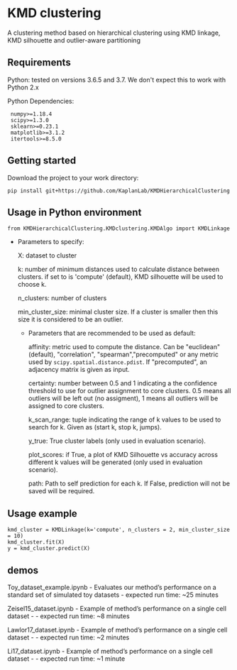 # KMD clustering
A clustering method based on hierarchical clustering using KMD linkage, KMD silhouette and outlier-aware partitioning

 ## Requirements 
Python: tested on versions 3.6.5 and 3.7. We don't expect this to work with Python 2.x

Python Dependencies:
```
 numpy>=1.18.4
 scipy>=1.3.0
 sklearn>=0.23.1
 matplotlib>=3.1.2
 itertools>=8.5.0
 ```

## Getting started
Download the project to your work directory:
```
pip install git+https://github.com/KaplanLab/KMDHierarchicalClustering
```

## Usage in Python environment 

```
from KMDHierarchicalClustering.KMDclustering.KMDAlgo import KMDLinkage
```

- Parameters to specify:

  X: dataset to cluster
  
  k: number of minimum distances used to calculate distance between clusters. if set to is 'compute' (default), KMD silhouette will be used to choose k.
  
  n_clusters: number of clusters
  
  min_cluster_size: minimal cluster size. If a cluster is smaller then this size it is considered to be an outlier.
  
  - Parameters that are recommended to be used as default:

    affinity: metric used to compute the distance. Can be "euclidean" (default), "correlation", "spearman","precomputed"
    or any metric used by `scipy.spatial.distance.pdist`. If "precomputed", an adjacency matrix is given as input. 
    
    certainty: number between 0.5 and 1 indicating a the confidence threshold to use for outlier assignment to core clusters. 0.5 means all outliers will be left out (no assigment), 1 means all outliers will be assigned to core clusters.

    k_scan_range: tuple indicating the range of k values to be used to search for k. Given as (start k, stop k, jumps).

    y_true: True cluster labels (only used in evaluation scenario).

    plot_scores: if True, a plot of KMD Silhouette vs accuracy across different k values will be generated (only used in evaluation scenario).

    path: Path to self prediction for each k. If False, prediction will not be saved will be required.
 
## Usage example

```
kmd_cluster = KMDLinkage(k='compute', n_clusters = 2, min_cluster_size = 10)
kmd_cluster.fit(X)
y = kmd_cluster.predict(X)

```

## demos 
Toy_dataset_example.ipynb - Evaluates our method’s performance on a standard set of simulated toy datasets - expected run time: ~25 minutes

Zeisel15_dataset.ipynb - Example of method’s performance on a single cell dataset - - expected run time: ~8 minutes

Lawlor17_dataset.ipynb - Example of method’s performance on a single cell dataset - - expected run time: ~2 minutes

Li17_dataset.ipynb - Example of method’s performance on a single cell dataset - - expected run time: ~1 minute

